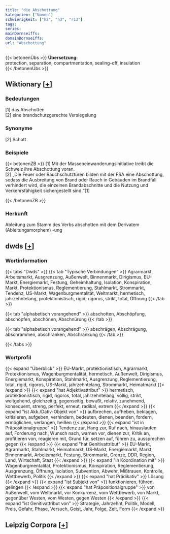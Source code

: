 ```yaml
---
title: "die Abschottung"
kategorien: ["Nomen"]
schwierigkeit: ["k2", "h3", "r13"]
tags:
series:
mainDornseiffs:
domainDornseiffs:
url: "Abschottung"
---
```


{{< betonenÜbs >}}
**Übersetzung:**  
protection, separation, compartmentation, sealing-off, insulation  
{{< /betonenÜbs >}}

## Wiktionary [[+](https://de.wiktionary.org/wiki/Abschottung)]

### Bedeutungen
[1] das Abschotten  
[2] eine brandschutzgerechte Versiegelung  

### Synonyme
[2] Schott  

### Beispiele
{{< betonenZB >}}
[1] Mit der Masseneinwanderungsinitiative treibt die Schweiz ihre Abschottung voran.  
[2] „Die Feuer oder Rauchschutztüren bilden mit der FSA eine Abschottung, sodass die Ausbreitung von Brand oder Rauch in Gebäuden im Brandfall verhindert wird, die einzelnen Brandabschnitte und die Nutzung und Verkehrsfähigkeit sichergestellt sind.“[1]  

{{< /betonenZB >}}
### Herkunft
Ableitung zum Stamm des Verbs abschotten mit dem Derivatem (Ableitungsmorphem) -ung  



## dwds [[+](https://www.dwds.de/wb/Abschottung)]

### Wortinformation
{{< tabs "Dwds" >}}
{{< tab "Typische Verbindungen" >}}
Agrarmarkt, Arbeitsmarkt, Ausgrenzung, Außenwelt, Binnenmarkt, Dirigismus, EU-Markt, Energiemarkt, Festung, Geheimhaltung, Isolation, Konspiration, Markt, Protektionismus, Reglementierung, Stahlmarkt, Strommarkt, Tendenz, US-Markt, Wagenburgmentalität, Weltmarkt, hermetisch, jahrzehntelang, protektionistisch, rigid, rigoros, strikt, total, Öffnung
{{< /tab >}}

{{< tab "alphabetisch vorangehend" >}}
abschotten, Abschöpfung, abschöpfen, abschönen, Abschnürung
{{< /tab >}}

{{< tab "alphabetisch vorangehend" >}}
abschrägen, Abschrägung, abschrammen, abschranken, Abschrankung
{{< /tab >}}

{{< /tabs >}}

### Wortprofil
{{< expand "Überblick" >}} EU-Markt, protektionistisch, Agrarmarkt, Protektionismus, Wagenburgmentalität, hermetisch, Außenwelt, Dirigismus, Energiemarkt, Konspiration, Stahlmarkt, Ausgrenzung, Reglementierung, total, rigid, rigoros, US-Markt, jahrzehntelang, Strommarkt, Heimatmarkt {{< /expand >}}
{{< expand "hat Adjektivattribut" >}} hermetisch, protektionistisch, rigid, rigoros, total, jahrzehntelang, völlig, strikt, weitgehend, gleichzeitig, gegenseitig, bewußt, relativ, zunehmend, konsequent, streng, perfekt, erneut, radikal, extrem {{< /expand >}}
{{< expand "ist Akk./Dativ-Objekt von" >}} aufbrechen, aufheben, beklagen, kritisieren, aufgeben, verhindern, bedeuten, dienen, beenden, fordern, ermöglichen, verlangen, heißen {{< /expand >}}
{{< expand "ist in Präpositionalgruppe" >}} Tendenz zur, Hang zur, Ruf nach, hinauslaufen auf, Forderung nach, Wunsch nach, warnen vor, dienen zur, Kritik an, profitieren von, reagieren mit, Grund für, setzen auf, führen zu, aussprechen gegen {{< /expand >}}
{{< expand "hat Genitivattribut" >}} EU-Markt, Agrarmarkt, Stahlmarkt, Heimatmarkt, US-Markt, Energiemarkt, Markt, Binnenmarkt, Arbeitsmarkt, Festung, Strommarkt, Grenze, DDR, Region, Land, Wirtschaft, Staat {{< /expand >}}
{{< expand "in Koordination mit" >}} Wagenburgmentalität, Protektionismus, Konspiration, Reglementierung, Ausgrenzung, Öffnung, Isolation, Subvention, Abwehr, Mißtrauen, Kontrolle, Wettbewerb, Politik {{< /expand >}}
{{< expand "hat Prädikativ" >}} Lösung {{< /expand >}}
{{< expand "ist Subjekt von" >}} funktionieren, führen, gelingen {{< /expand >}}
{{< expand "hat Präpositionalgruppe" >}} von Außenwelt, vom Weltmarkt, vor Konkurrenz, vom Wettbewerb, von Markt, gegenüber Westen, vom Westen, gegen Westen {{< /expand >}}
{{< expand "ist Genitivattribut von" >}} Strategie, Jahrzehnt, Politik, Modell, Preis, Gefahr, Phase, Versuch, Geist, Jahr, Folge, Zeit, Form {{< /expand >}}

## Leipzig Corpora [[+](https://corpora.uni-leipzig.de/en/res?word=Abschottung&corpusId=deu_newscrawl-public_2018)]

